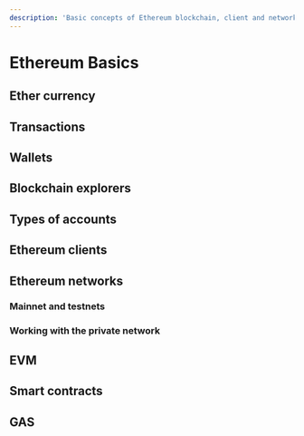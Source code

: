 ```yaml
---
description: 'Basic concepts of Ethereum blockchain, client and network'
---
```


# Ethereum Basics

## Ether currency

## Transactions

## Wallets

## Blockchain explorers

## Types of accounts

## Ethereum clients

## Ethereum networks

### Mainnet and testnets

### Working with the private network

## EVM

## Smart contracts

## GAS

